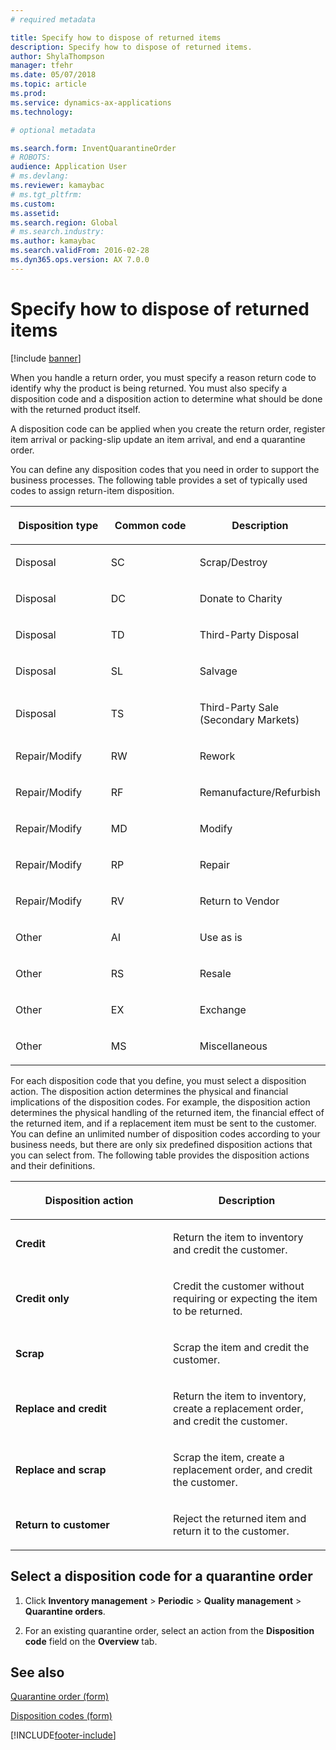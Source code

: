 ```yaml
---
# required metadata

title: Specify how to dispose of returned items 
description: Specify how to dispose of returned items.
author: ShylaThompson
manager: tfehr
ms.date: 05/07/2018
ms.topic: article
ms.prod: 
ms.service: dynamics-ax-applications
ms.technology: 

# optional metadata

ms.search.form: InventQuarantineOrder
# ROBOTS: 
audience: Application User
# ms.devlang: 
ms.reviewer: kamaybac
# ms.tgt_pltfrm: 
ms.custom: 
ms.assetid: 
ms.search.region: Global
# ms.search.industry: 
ms.author: kamaybac
ms.search.validFrom: 2016-02-28
ms.dyn365.ops.version: AX 7.0.0
---
```


# Specify how to dispose of returned items 

[!include [banner](../includes/banner.md)]


When you handle a return order, you must specify a reason return code to identify why the product is being returned. You must also specify a disposition code and a disposition action to determine what should be done with the returned product itself.

A disposition code can be applied when you create the return order, register item arrival or packing-slip update an item arrival, and end a quarantine order.

You can define any disposition codes that you need in order to support the business processes. The following table provides a set of typically used codes to assign return-item disposition.

<table>
<colgroup>
<col style="width: 33%" />
<col style="width: 33%" />
<col style="width: 33%" />
</colgroup>
<thead>
<tr class="header">
<th><p>Disposition type</p></th>
<th><p>Common code</p></th>
<th><p>Description</p></th>
</tr>
</thead>
<tbody>
<tr class="odd">
<td><p>Disposal</p></td>
<td><p>SC</p></td>
<td><p>Scrap/Destroy</p></td>
</tr>
<tr class="even">
<td><p>Disposal</p></td>
<td><p>DC</p></td>
<td><p>Donate to Charity</p></td>
</tr>
<tr class="odd">
<td><p>Disposal</p></td>
<td><p>TD</p></td>
<td><p>Third-Party Disposal</p></td>
</tr>
<tr class="even">
<td><p>Disposal</p></td>
<td><p>SL</p></td>
<td><p>Salvage</p></td>
</tr>
<tr class="odd">
<td><p>Disposal</p></td>
<td><p>TS</p></td>
<td><p>Third-Party Sale (Secondary Markets)</p></td>
</tr>
<tr class="even">
<td><p>Repair/Modify</p></td>
<td><p>RW</p></td>
<td><p>Rework</p></td>
</tr>
<tr class="odd">
<td><p>Repair/Modify</p></td>
<td><p>RF</p></td>
<td><p>Remanufacture/Refurbish</p></td>
</tr>
<tr class="even">
<td><p>Repair/Modify</p></td>
<td><p>MD</p></td>
<td><p>Modify</p></td>
</tr>
<tr class="odd">
<td><p>Repair/Modify</p></td>
<td><p>RP</p></td>
<td><p>Repair</p></td>
</tr>
<tr class="even">
<td><p>Repair/Modify</p></td>
<td><p>RV</p></td>
<td><p>Return to Vendor</p></td>
</tr>
<tr class="odd">
<td><p>Other</p></td>
<td><p>AI</p></td>
<td><p>Use as is</p></td>
</tr>
<tr class="even">
<td><p>Other</p></td>
<td><p>RS</p></td>
<td><p>Resale</p></td>
</tr>
<tr class="odd">
<td><p>Other</p></td>
<td><p>EX</p></td>
<td><p>Exchange</p></td>
</tr>
<tr class="even">
<td><p>Other</p></td>
<td><p>MS</p></td>
<td><p>Miscellaneous</p></td>
</tr>
</tbody>
</table>


For each disposition code that you define, you must select a disposition action. The disposition action determines the physical and financial implications of the disposition codes. For example, the disposition action determines the physical handling of the returned item, the financial effect of the returned item, and if a replacement item must be sent to the customer. You can define an unlimited number of disposition codes according to your business needs, but there are only six predefined disposition actions that you can select from. The following table provides the disposition actions and their definitions.

<table>
<colgroup>
<col style="width: 50%" />
<col style="width: 50%" />
</colgroup>
<thead>
<tr class="header">
<th><p>Disposition action</p></th>
<th><p>Description</p></th>
</tr>
</thead>
<tbody>
<tr class="odd">
<td><p><strong>Credit</strong></p></td>
<td><p>Return the item to inventory and credit the customer.</p></td>
</tr>
<tr class="even">
<td><p><strong>Credit only</strong></p></td>
<td><p>Credit the customer without requiring or expecting the item to be returned.</p></td>
</tr>
<tr class="odd">
<td><p><strong>Scrap</strong></p></td>
<td><p>Scrap the item and credit the customer.</p></td>
</tr>
<tr class="even">
<td><p><strong>Replace and credit</strong></p></td>
<td><p>Return the item to inventory, create a replacement order, and credit the customer.</p></td>
</tr>
<tr class="odd">
<td><p><strong>Replace and scrap</strong></p></td>
<td><p>Scrap the item, create a replacement order, and credit the customer.</p></td>
</tr>
<tr class="even">
<td><p><strong>Return to customer</strong></p></td>
<td><p>Reject the returned item and return it to the customer.</p></td>
</tr>
</tbody>
</table>


## Select a disposition code for a quarantine order

1.  Click **Inventory management** \> **Periodic** \> **Quality management** \> **Quarantine orders**.

2.  For an existing quarantine order, select an action from the **Disposition code** field on the **Overview** tab.



## See also

[Quarantine order (form)](https://technet.microsoft.com/library/aa554073(v=ax.60))

[Disposition codes (form)](https://technet.microsoft.com/library/hh597113\(v=ax.60\))

  




[!INCLUDE[footer-include](../../includes/footer-banner.md)]